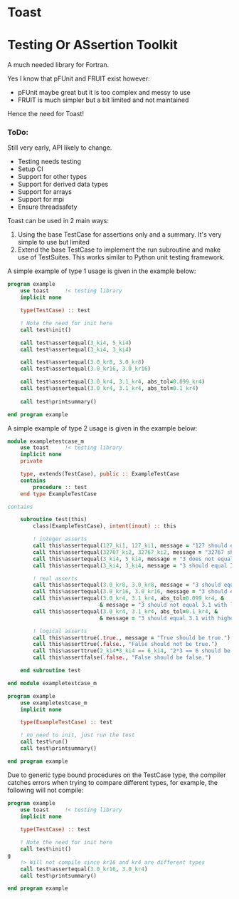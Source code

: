 # Toast
# Testing Or ASsertion Toolkit

A much needed library for Fortran.

Yes I know that pFUnit and FRUIT exist however:
- pFUnit maybe great but it is too complex and messy to use
- FRUIT is much simpler but a bit limited and not maintained

Hence the need for Toast!

### ToDo:
Still very early, API likely to change.
- Testing needs testing
- Setup CI
- Support for other types
- Support for derived data types
- Support for arrays
- Support for mpi
- Ensure threadsafety


Toast can be used in 2 main ways:
1. Using the base TestCase for assertions only and a summary. It's very simple to use but limited
2. Extend the base TestCase to implement the run subroutine and make use of TestSuites. This works similar to Python unit testing framework.

A simple example of type 1 usage is given in the example below:

```fortran
program example
    use toast     !< testing library
    implicit none

    type(TestCase) :: test

    ! Note the need for init here
    call test%init()

    call test%assertequal(3_ki4, 5_ki4)
    call test%assertequal(3_ki4, 3_ki4)

    call test%assertequal(3.0_kr8, 3.0_kr8)
    call test%assertequal(3.0_kr16, 3.0_kr16)

    call test%assertequal(3.0_kr4, 3.1_kr4, abs_tol=0.099_kr4)
    call test%assertequal(3.0_kr4, 3.1_kr4, abs_tol=0.1_kr4)
    
    call test%printsummary()

end program example
```

A simple example of type 2 usage is given in the example below:

```fortran
module exampletestcase_m
    use toast     !< testing library
    implicit none
    private

    type, extends(TestCase), public :: ExampleTestCase
    contains
        procedure :: test
    end type ExampleTestCase

contains

    subroutine test(this)
        class(ExampleTestCase), intent(inout) :: this

        ! integer asserts
        call this%assertequal(127_ki1, 127_ki1, message = "127 should equal 127")
        call this%assertequal(32767_ki2, 32767_ki2, message = "32767 should equal 32767")
        call this%assertequal(3_ki4, 5_ki4, message = "3 does not equal 5")
        call this%assertequal(3_ki4, 3_ki4, message = "3 should equal 3")

        ! real asserts
        call this%assertequal(3.0_kr8, 3.0_kr8, message = "3 should equal 3")
        call this%assertequal(3.0_kr16, 3.0_kr16, message = "3 should equal 3")
        call this%assertequal(3.0_kr4, 3.1_kr4, abs_tol=0.099_kr4, &
                             & message = "3 should not equal 3.1 with low tolerance")
        call this%assertequal(3.0_kr4, 3.1_kr4, abs_tol=0.1_kr4, &
                             & message = "3 should equal 3.1 with higher tolerance")

        ! logical asserts
        call this%asserttrue(.true., message = "True should be true.")
        call this%asserttrue(.false., "False should not be true.")
        call this%asserttrue(2_ki4*3_ki4 == 6_ki4, "2*3 == 6 should be true.")
        call this%assertfalse(.false., "False should be false.")

    end subroutine test

end module exampletestcase_m

program example
    use exampletestcase_m
    implicit none

    type(ExampleTestCase) :: test

    ! no need to init, just run the test
    call test%run()
    call test%printsummary()

end program example
```

Due to generic type bound procedures on the TestCase type, the compiler catches errors when trying to compare different types, for example, the following will not compile:

```fortran
program example
    use toast     !< testing library
    implicit none
    
    type(TestCase) :: test

    ! Note the need for init here
    call test%init()
g
    !> Will not compile since kr16 and kr4 are different types
    call test%assertequal(3.0_kr16, 3.0_kr4)
    call test%printsummary()

end program example
```
